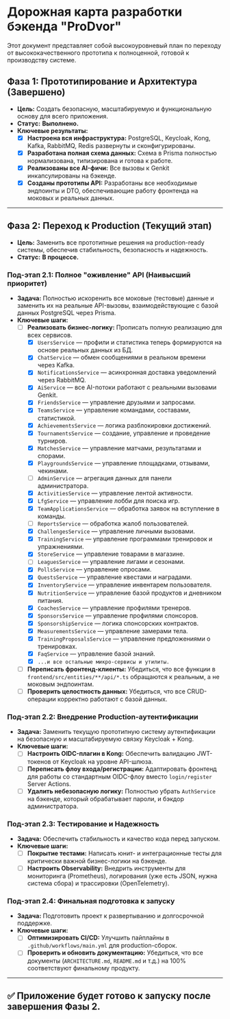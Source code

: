 # Дорожная карта разработки бэкенда "ProDvor"

Этот документ представляет собой высокоуровневый план по переходу от высококачественного прототипа к полноценной, готовой к производству системе.

## Фаза 1: Прототипирование и Архитектура (Завершено)
-   **Цель:** Создать безопасную, масштабируемую и функциональную основу для всего приложения.
-   **Статус:** **Выполнено.**
-   **Ключевые результаты:**
    -   [x] **Настроена вся инфраструктура:** PostgreSQL, Keycloak, Kong, Kafka, RabbitMQ, Redis развернуты и сконфигурированы.
    -   [x] **Разработана полная схема данных:** Схема в Prisma полностью нормализована, типизирована и готова к работе.
    -   [x] **Реализованы все AI-фичи:** Все вызовы к Genkit инкапсулированы на бэкенде.
    -   [x] **Созданы прототипы API:** Разработаны все необходимые эндпоинты и DTO, обеспечивающие работу фронтенда на моковых и реальных данных.

---

## Фаза 2: Переход к Production (Текущий этап)
-   **Цель:** Заменить все прототипные решения на production-ready системы, обеспечив стабильность, безопасность и надежность.
-   **Статус:** **В процессе.**

### Под-этап 2.1: Полное "оживление" API (Наивысший приоритет)
-   **Задача:** Полностью искоренить все моковые (тестовые) данные и заменить их на реальные API-вызовы, взаимодействующие с базой данных PostgreSQL через Prisma.
-   **Ключевые шаги:**
    -   [ ] **Реализовать бизнес-логику:** Прописать полную реализацию для всех сервисов.
        - [x] `UsersService` — профили и статистика теперь формируются на основе реальных данных из БД.
        - [x] `ChatService` — обмен сообщениями в реальном времени через Kafka.
        - [x] `NotificationsService` — асинхронная доставка уведомлений через RabbitMQ.
        - [x] `AiService` — все AI-потоки работают с реальными вызовами Genkit.
        - [x] `FriendsService` — управление друзьями и запросами.
        - [x] `TeamsService` — управление командами, составами, статистикой.
        - [x] `AchievementsService` — логика разблокировки достижений.
        - [x] `TournamentsService` — создание, управление и проведение турниров.
        - [x] `MatchesService` — управление матчами, результатами и спорами.
        - [x] `PlaygroundsService` — управление площадками, отзывами, чекинами.
        - [ ] `AdminService` — агрегация данных для панели администратора.
        - [x] `ActivitiesService` — управление лентой активности.
        - [x] `LfgService` — управление лобби для поиска игр.
        - [x] `TeamApplicationsService` — обработка заявок на вступление в команды.
        - [ ] `ReportsService` — обработка жалоб пользователей.
        - [x] `ChallengesService` — управление личными вызовами.
        - [x] `TrainingService` — управление программами тренировок и упражнениями.
        - [x] `StoreService` — управление товарами в магазине.
        - [ ] `LeaguesService` — управление лигами и сезонами.
        - [x] `PollsService` — управление опросами.
        - [x] `QuestsService` — управление квестами и наградами.
        - [x] `InventoryService` — управление инвентарем пользователя.
        - [x] `NutritionService` — управление базой продуктов и дневником питания.
        - [x] `CoachesService` — управление профилями тренеров.
        - [x] `SponsorsService` — управление профилями спонсоров.
        - [x] `SponsorshipService` — логика спонсорских контрактов.
        - [x] `MeasurementsService` — управление замерами тела.
        - [x] `TrainingProposalsService` — управление предложениями о тренировках.
        - [x] `FaqService` — управление базой знаний.
        - [x] `...и все остальные микро-сервисы и утилиты.`
    -   [ ] **Переписать фронтенд-клиенты:** Убедиться, что все функции в `frontend/src/entities/**/api/*.ts` обращаются к реальным, а не моковым эндпоинтам.
    -   [ ] **Проверить целостность данных:** Убедиться, что все CRUD-операции корректно работают с базой данных.

### Под-этап 2.2: Внедрение Production-аутентификации
-   **Задача:** Заменить текущую прототипную систему аутентификации на безопасную и масштабируемую связку Keycloak + Kong.
-   **Ключевые шаги:**
    -   [ ] **Настроить OIDC-плагин в Kong:** Обеспечить валидацию JWT-токенов от Keycloak на уровне API-шлюза.
    -   [ ] **Переписать флоу входа/регистрации:** Адаптировать фронтенд для работы со стандартным OIDC-флоу вместо `login/register` Server Actions.
    -   [ ] **Удалить небезопасную логику:** Полностью убрать `AuthService` на бэкенде, который обрабатывает пароли, и бэкдор администратора.

### Под-этап 2.3: Тестирование и Надежность
-   **Задача:** Обеспечить стабильность и качество кода перед запуском.
-   **Ключевые шаги:**
    -   [ ] **Покрытие тестами:** Написать юнит- и интеграционные тесты для критически важной бизнес-логики на бэкенде.
    -   [ ] **Настроить Observability:** Внедрить инструменты для мониторинга (Prometheus), логирования (уже есть JSON, нужна система сбора) и трассировки (OpenTelemetry).

### Под-этап 2.4: Финальная подготовка к запуску
-   **Задача:** Подготовить проект к развертыванию и долгосрочной поддержке.
-   **Ключевые шаги:**
    -   [ ] **Оптимизировать CI/CD:** Улучшить пайплайны в `.github/workflows/main.yml` для production-сборок.
    -   [ ] **Проверить и обновить документацию:** Убедиться, что все документы (`ARCHITECTURE.md`, `README.md` и т.д.) на 100% соответствуют финальному продукту.

---

## ✅ Приложение будет готово к запуску после завершения Фазы 2.
